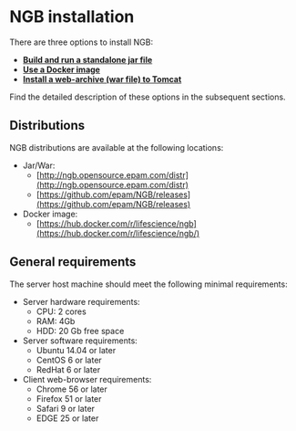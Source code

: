 # NGB installation

There are three options to install NGB:

* **[Build and run a standalone jar file](standalone.md)**
* **[Use a Docker image](docker.md)**
* **[Install a web-archive (war file) to Tomcat](binaries.md)**

Find the detailed description of these options in the subsequent sections.

## Distributions

NGB distributions are available at the following locations:

* Jar/War:
    * [http://ngb.opensource.epam.com/distr](http://ngb.opensource.epam.com/distr)
    * [https://github.com/epam/NGB/releases](https://github.com/epam/NGB/releases)
* Docker image:
    * [https://hub.docker.com/r/lifescience/ngb](https://hub.docker.com/r/lifescience/ngb/)

## General requirements

The server host machine should meet the following minimal requirements:

* Server hardware requirements:
    * CPU: 2 cores
    * RAM: 4Gb
    * HDD: 20 Gb free space
* Server software requirements:
    * Ubuntu 14.04 or later
    * CentOS 6 or later
    * RedHat 6 or later
* Client web-browser requirements:
    * Chrome 56 or later
    * Firefox 51 or later
    * Safari 9 or later
    * EDGE 25 or later


